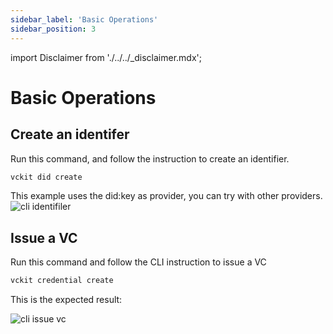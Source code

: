 ```yaml
---
sidebar_label: 'Basic Operations'
sidebar_position: 3
---
```


import Disclaimer from './../../\_disclaimer.mdx';

# Basic Operations

<Disclaimer />

## Create an identifer

Run this command, and follow the instruction to create an identifier.

```bash
vckit did create
```

This example uses the did:key as provider, you can try with other providers.
![cli identifiler](/img/cli-create-identifier.png)

## Issue a VC

Run this command and follow the CLI instruction to issue a VC

```bash
vckit credential create
```

This is the expected result:

![cli issue vc](/img/cli-issue-credential.png)
